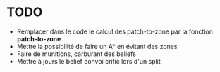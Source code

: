 # TODO

- Remplacer dans le code le calcul des patch-to-zone par la fonction **patch-to-zone**
- Mettre la possibilité de faire un A* en évitant des zones
- Faire de munitions, carburant des beliefs
- Mettre à jours le belief convoi critic lors d'un split
